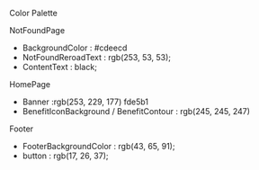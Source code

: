 Color Palette

NotFoundPage

- BackgroundColor : ​#cdeecd
- NotFoundReroadText : rgb(253, 53, 53);
- ContentText : black;

HomePage

- Banner :rgb(253, 229, 177) fde5b1
- BenefitIconBackground / BenefitContour : rgb(245, 245, 247)

Footer

- FooterBackgroundColor : rgb(43, 65, 91);
- button : rgb(17, 26, 37);
